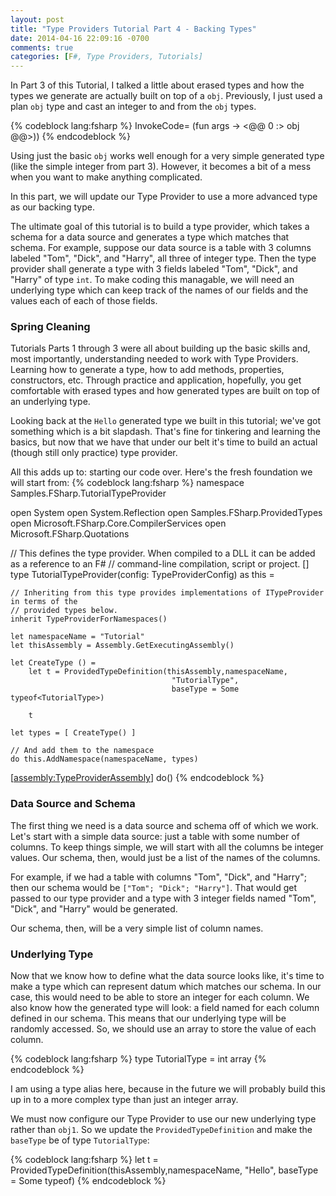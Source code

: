 ```yaml
---
layout: post
title: "Type Providers Tutorial Part 4 - Backing Types"
date: 2014-04-16 22:09:16 -0700
comments: true
categories: [F#, Type Providers, Tutorials]
---
```

In Part 3 of this Tutorial, I talked a little about erased types and how the types we generate are actually built on top of a `obj`.  Previously, I just used a plan `obj` type and cast an integer to and from the `obj` types.

{% codeblock lang:fsharp %}
InvokeCode= (fun args -> <@@ 0 :> obj @@>))
{% endcodeblock %}

Using just the basic `obj` works well enough for a very simple generated type (like the simple integer from part 3).  However, it becomes a bit of a mess when you want to make anything complicated.

In this part, we will update our Type Provider to use a more advanced type as our backing type.
<!-- more -->
The ultimate goal of this tutorial is to build a type provider, which takes a schema for a data source and generates a type which matches that schema.  For example, suppose our data source is a table with 3 columns labeled "Tom", "Dick", and "Harry", all three of integer type.  Then the type provider shall generate a type with 3 fields labeled "Tom", "Dick", and "Harry" of type `int`.  To make coding this managable, we will need an underlying type which can keep track of the names of our fields and the values each of each of those fields.

### Spring Cleaning
Tutorials Parts 1 through 3 were all about building up the basic skills and, most importantly, understanding needed to work with Type Providers.  Learning how to generate a type, how to add methods, properties, constructors, etc.  Through practice and application, hopefully, you get comfortable with erased types and how generated types are built on top of an underlying type.

Looking back at the `Hello` generated type we built in this tutorial; we've got something which is a bit slapdash.  That's fine for tinkering and learning the basics, but now that we have that under our belt it's time to build an actual (though still only practice) type provider.

All this adds up to: starting our code over.  Here's the fresh foundation we will start from:
{% codeblock lang:fsharp %}
namespace Samples.FSharp.TutorialTypeProvider

open System
open System.Reflection
open Samples.FSharp.ProvidedTypes
open Microsoft.FSharp.Core.CompilerServices
open Microsoft.FSharp.Quotations

// This defines the type provider. When compiled to a DLL it can be added as a reference to an F#
// command-line compilation, script or project.
[<TypeProvider>]
type TutorialTypeProvider(config: TypeProviderConfig) as this = 

    // Inheriting from this type provides implementations of ITypeProvider in terms of the
    // provided types below.
    inherit TypeProviderForNamespaces()

    let namespaceName = "Tutorial"
    let thisAssembly = Assembly.GetExecutingAssembly()
    
    let CreateType () =
        let t = ProvidedTypeDefinition(thisAssembly,namespaceName,
                                        "TutorialType",
                                        baseType = Some typeof<TutorialType>)

        t

    let types = [ CreateType() ] 

    // And add them to the namespace
    do this.AddNamespace(namespaceName, types)

[<assembly:TypeProviderAssembly>] 
do()
{% endcodeblock %}

### Data Source and Schema

The first thing we need is a data source and schema off of which we work.  Let's start with a simple data source: just a table with some number of columns.  To keep things simple, we will start with all the columns be integer values.  Our schema, then, would just be a list of the names of the columns.

For example, if we had a table with columns "Tom", "Dick", and "Harry"; then our schema would be `["Tom"; "Dick"; "Harry"]`. That would get passed to our type provider and a type with 3 integer fields named "Tom", "Dick", and "Harry" would be generated.

Our schema, then, will be a very simple list of column names.

### Underlying Type
Now that we know how to define what the data source looks like, it's time to make a type which can represent datum which matches our schema.  In our case, this would need to be able to store an integer for each column.  We also know how the generated type will look: a field named for each column defined in our schema.  This means that our underlying type will be randomly accessed.  So, we should use an array to store the value of each column.

{% codeblock lang:fsharp %}
type TutorialType = int array
{% endcodeblock %}

I am using a type alias here, because in the future we will probably build this up in to a more complex type than just an integer array.

We must now configure our Type Provider to use our new underlying type rather than `obj1`.  So we update the `ProvidedTypeDefinition` and make the `baseType` be of type `TutorialType`:

{% codeblock lang:fsharp %}
let t = ProvidedTypeDefinition(thisAssembly,namespaceName,
                                "Hello",
                                baseType = Some typeof<TutorialType>)
{% endcodeblock %}